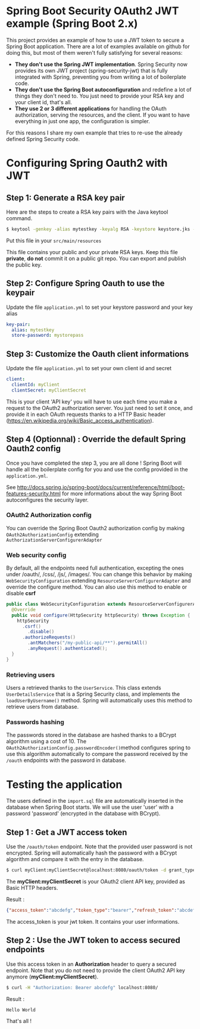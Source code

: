 # Spring Boot Security OAuth2 JWT example (Spring Boot 2.x)

This project provides an example of how to use a JWT token to secure a Spring Boot application.
There are a lot of examples available on github for doing this, but most of them weren't fully satisfying for several reasons:

 - **They don't use the Spring JWT implementation**. Spring Security now provides its own JWT project (spring-security-jwt) that is fully integrated with Spring, preventing you from writing a lot of boilerplate code.
 - **They don't use the Spring Boot autoconfiguration** and redefine a lot of things they don't need to. You just need to provide your RSA key and your client id, that's all.
 - **They use 2 or 3 different applications** for handling the OAuth authorization, serving the resources, and the client. If you want to have everything in just one app, the configuration is simpler.

For this reasons I share my own example that tries to re-use the already defined Spring Security code.

# Configuring Spring Oauth2 with JWT
## Step 1: Generate a RSA key pair

Here are the steps to create a RSA key pairs with the Java keytool command.

```sh
$ keytool -genkey -alias mytestkey -keyalg RSA -keystore keystore.jks -storepass mystorepass -dname "CN=Web Server,OU=Unit,O=Organization,L=City,S=State,C=US"
```

Put this file in your `src/main/resources`

This file contains your public and your private RSA keys. Keep this file **private**, **do not** commit it on a public git repo. You can export and publish the public key.

## Step 2: Configure Spring Oauth to use the keypair
Update the file `application.yml` to set your keystore password and your key alias

```yml
key-pair:
  alias: mytestkey
  store-password: mystorepass
```

## Step 3: Customize the Oauth client informations

Update the file `application.yml` to set your own client id and secret

```yml
client:
  clientId: myClient
  clientSecret: myClientSecret
```
This is your client 'API key' you will have to use each time you make a request to the OAuth2 authorization server.
You just need to set it once, and provide it in each OAuth requests thanks to a HTTP Basic header (https://en.wikipedia.org/wiki/Basic_access_authentication).

## Step 4 (Optionnal) : Override the default Spring Oauth2 config

Once you have completed the step 3, you are all done ! Spring Boot will handle all the boilerplate config for you and use the config provided in the `application.yml`.

See http://docs.spring.io/spring-boot/docs/current/reference/html/boot-features-security.html for more informations about the way Spring Boot autoconfigures the security layer.

### OAuth2 Authorization config

You can override the Spring Boot Oauth2 authorization config by making `OAuth2AuthorizationConfig` extending `AuthorizationServerConfigurerAdapter`

### Web security config

By default, all the endpoints need full authentication, excepting the ones under /oauth/, /css/, /js/, /images/. You can change this behavior by making `WebSecurityConfiguration` extending `ResourceServerConfigurerAdapter` and override the configure method. You can also use this method to enable or disable **csrf**

```java
public class WebSecurityConfiguration extends ResourceServerConfigurerAdapter {
  @Override
  public void configure(HttpSecurity httpSecurity) throws Exception {
    httpSecurity
      .csrf()
        .disable()
      .authorizeRequests()
        .antMatchers("/my-public-api/**").permitAll()
        .anyRequest().authenticated();
  }
}
```

### Retrieving users

Users a retrieved thanks to the `UserService`. This class extends `UserDetailsService` that is a Spring Security class, and implements the `loadUserByUsername()` method. Spring will automatically uses this method to retrieve users from database.

### Passwords hashing

The passwords stored in the database are hashed thanks to a BCrypt algorithm using a cost of 10. The `OAuth2AuthorizationConfig.passwordEncoder()`method configures spring to use this algorithm automatically to compare the password received by the `/oauth` endpoints with the password in database.

# Testing the application

The users defined in the `import.sql` file are automatically inserted in the database when Spring Boot starts. We will use the user 'user' with a password 'password' (encrypted in the database with BCrypt).

## Step 1 : Get a JWT access token

Use the `/oauth/token` endpoint. Note that the provided user password is not encrypted. Spring will automatically hash the password with a BCrypt algorithm and compare it with the entry in the database.
```sh
$ curl myClient:myClientSecret@localhost:8080/oauth/token -d grant_type=password -d username=user -d password=password
```

The **myClient:myClientSecret** is your OAuth2 client API key, provided as Basic HTTP headers.

Result :
```json
{"access_token":"abcdefg","token_type":"bearer","refresh_token":"abcdefg","expires_in":43199,"scope":"openid","jti":"88821280-ac82-4066-af0c-e7a602f1bce6"}                                                                                          
```

The access_token is your jwt token. It contains your user informations.

## Step 2 : Use the JWT token to access secured endpoints

Use this access token in an **Authorization** header to query a secured endpoint. Note that you do not need to provide the client OAuth2 API key anymore (**myClient:myClientSecret**).
```sh
$ curl -H "Authorization: Bearer abcdefg" localhost:8080/
```

Result :
```
Hello World
```

That's all !
